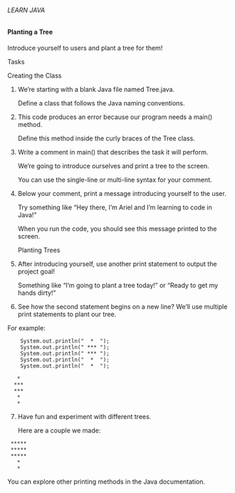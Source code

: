 ###### LEARN JAVA

#### Planting a Tree

Introduce yourself to users and plant a tree for them!

Tasks

Creating the Class

1. We’re starting with a blank Java file named Tree.java.

    Define a class that follows the Java naming conventions.

2. This code produces an error because our program needs a main() method.

    Define this method inside the curly braces of the Tree class.

3. Write a comment in main() that describes the task it will perform.

    We’re going to introduce ourselves and print a tree to the screen.

    You can use the single-line or multi-line syntax for your comment.

4. Below your comment, print a message introducing yourself to the user.

    Try something like “Hey there, I’m Ariel and I’m learning to code in Java!”

    When you run the code, you should see this message printed to the screen.

    Planting Trees

5. After introducing yourself, use another print statement to output the project goal!

    Something like “I’m going to plant a tree today!” or “Ready to get my hands dirty!”

6. See how the second statement begins on a new line? We’ll use multiple print statements to plant our tree.

For example:
```
    System.out.println("  *  ");
    System.out.println(" *** ");
    System.out.println(" *** ");
    System.out.println("  *  ");
    System.out.println("  *  ");   
```
```
   * 
  *** 
  *** 
   *   
   *   
```

7. Have fun and experiment with different trees.

    Here are a couple we made:

```
 ***** 
 ***** 
 ***** 
   *   
   *   
```
You can explore other printing methods in the Java documentation.